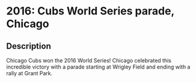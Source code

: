 # 2016: Cubs World Series parade, Chicago

## Description

Chicago Cubs won the 2016 World Series! Chicago celebrated this incredible victory with a parade starting at Wrigley Field and ending with a rally at Grant Park. 
